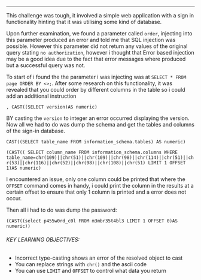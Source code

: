 
----------
This challenge was tough, it involved a simple web application with a sign in functionality hinting that it was utilising some kind of database.

Upon further examination, we found a parameter called `order`, injecting into this parameter produced an error and told me that SQL injection was possible. However this parameter did not return any values of the original query stating `no authorization`, however i thought that Error based injection may be a good idea due to the fact that error messages where produced but a successful query was not.

To start of i found the the parameter i was injecting was at `SELECT * FROM page ORDER BY <>;`. After some research on this functionality, it was revealed that you could order by different columns in the table so i could add an additional instruction

`, CAST((SELECT version)AS numeric)`

BY casting the `version` to integer an error occurred displaying the version. Now all we had to do was dump the schema and get the tables and columns of the sign-in database.

`CAST((SELECT table_name FROM information_schema.tables) AS numeric)`

`(CAST(( SELECT column_name FROM information_schema.columns WHERE table_name=chr(109)||chr(51)||chr(109)||chr(98)||chr(114)||chr(51)||chr(53)||chr(116)||chr(52)||chr(98)||chr(108)||chr(51) LIMIT 1 OFFSET 1)AS numeric)`

I encountered an issue, only one column could be printed that where the `OFFSET` command comes in handy, i could print the column in the results at a certain offset to ensure that only 1 column is printed and a error does not occur.

Then all i had to do was dump the password:

`(CAST((select p455w0rd_c0l FROM m3mbr35t4bl3 LIMIT 1 OFFSET 0)AS numeric))`

###### KEY LEARNING OBJECTIVES:
- Incorrect type-casting shows an error of the resolved object to cast
- You can replace strings with `chr()` and the ascii code
- You can use `LIMIT` and `OFFSET` to control what data you return